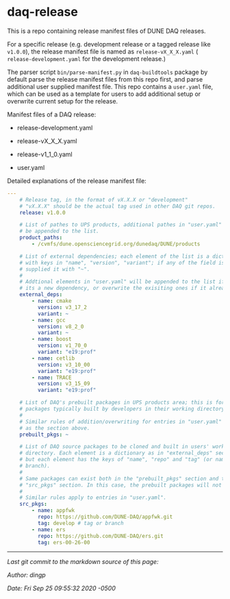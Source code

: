 # daq-release

This is a repo containing release manifest files of DUNE DAQ releases.

For a specific release (e.g. development release or a tagged release like
`v1.0.0`), the release manifest file is named as `release-vX_X_X.yaml` (
`release-development.yaml` for the development release.)

The parser script `bin/parse-manifest.py` in `daq-buildtools` package by default
parse the release manifest files from this repo first, and parse additional user
supplied manifest file. This repo contains a `user.yaml` file, which can be used
as a template for users to add additional setup or overwrite current setup for
the release.

Manifest files of a DAQ release:


* release-development.yaml

* release-vX_X_X.yaml

* release-v1_1_0.yaml

* user.yaml

Detailed explanations of the release manifest file:

```yaml
---
    # Release tag, in the format of vX.X.X or "development"
    # "vX.X.X" should be the actual tag used in other DAQ git repos.
    release: v1.0.0

    # List of pathes to UPS products, additional pathes in "user.yaml" will
    # be appended to the list.
    product_paths:
        - /cvmfs/dune.opensciencegrid.org/dunedaq/DUNE/products

    # List of external dependencies; each element of the list is a dictionary
    # with keys in "name", "version", "variant"; if any of the field is empty,
    # supplied it with "~".
    #
    # Addtional elements in "user.yaml" will be appended to the list if the
    # its a new dependency, or overwrite the exisiting ones if it already exists.
    external_deps:
        - name: cmake
          version: v3_17_2
          variant: ~
        - name: gcc
          version: v8_2_0
          variant: ~
        - name: boost
          version: v1_70_0
          variant: "e19:prof"
        - name: cetlib
          version: v3_10_00
          variant: "e19:prof"
        - name: TRACE
          version: v3_15_09
          variant: "e19:prof"

    # List of DAQ's prebuilt packages in UPS products area; this is for DAQ
    # packages typically built by developers in their working directory.
    #
    # Similar rules of addition/overwriting for entries in "user.yaml" apply
    # as the section above.
    prebuilt_pkgs: ~

    # List of DAQ source packages to be cloned and built in users' working
    # directory. Each element is a dictionary as in "external_deps" seciton,
    # but each element has the keys of "name", "repo" and "tag" (or name of the
    # branch).
    #
    # Same packages can exist both in the "prebuilt_pkgs" section and the
    # "src_pkgs" section. In this case, the prebuilt packages will not be setup.
    # 
    # Similar rules apply to entries in "user.yaml".
    src_pkgs:
        - name: appfwk
          repo: https://github.com/DUNE-DAQ/appfwk.git
          tag: develop # tag or branch
        - name: ers
          repo: https://github.com/DUNE-DAQ/ers.git
          tag: ers-00-26-00

```

-----

_Last git commit to the markdown source of this page:_


_Author: dingp_

_Date: Fri Sep 25 09:55:32 2020 -0500_
